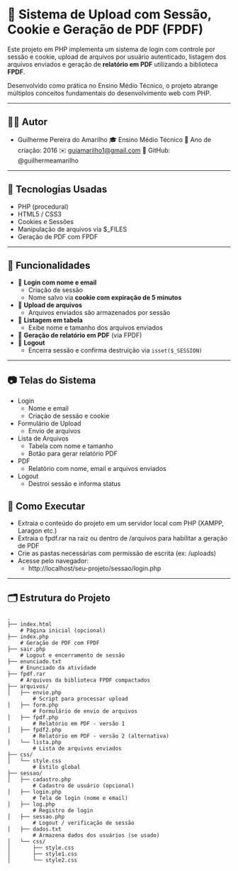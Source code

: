 # 📄 Sistema de Upload com Sessão, Cookie e Geração de PDF (FPDF)

Este projeto em PHP implementa um sistema de login com controle por sessão e cookie, upload de arquivos por usuário autenticado, listagem dos arquivos enviados e geração de **relatório em PDF** utilizando a biblioteca **FPDF**.

Desenvolvido como prática no Ensino Médio Técnico, o projeto abrange múltiplos conceitos fundamentais do desenvolvimento web com PHP.

---

## 👨‍💻 Autor
- Guilherme Pereira do Amarilho
🎓 Ensino Médio Técnico
📅 Ano de criação: 2016
✉️ guiamarilho1@gmail.com
🔗 GitHub: @guilhermeamarilho

---

## 🧠 Tecnologias Usadas
- PHP (procedural)
- HTML5 / CSS3
- Cookies e Sessões
- Manipulação de arquivos via $_FILES
- Geração de PDF com FPDF

---

## 🧩 Funcionalidades

- 🔐 **Login com nome e email**
  - Criação de sessão
  - Nome salvo via **cookie com expiração de 5 minutos**
- 📁 **Upload de arquivos**
  - Arquivos enviados são armazenados por sessão
- 📂 **Listagem em tabela**
  - Exibe nome e tamanho dos arquivos enviados
- 🧾 **Geração de relatório em PDF** (via FPDF)
- 🚪 **Logout**
  - Encerra sessão e confirma destruição via `isset($_SESSION)`

---

## 📷 Telas do Sistema
- Login
    - Nome e email
    - Criação de sessão e cookie
- Formulário de Upload
    - Envio de arquivos
- Lista de Arquivos
    - Tabela com nome e tamanho
    - Botão para gerar relatório PDF
- PDF
    - Relatório com nome, email e arquivos enviados
- Logout
    - Destroi sessão e informa status

## 🚀 Como Executar
- Extraia o conteúdo do projeto em um servidor local com PHP (XAMPP, Laragon etc.)
- Extraia o fpdf.rar na raiz ou dentro de /arquivos para habilitar a geração de PDF
- Crie as pastas necessárias com permissão de escrita (ex: /uploads)
- Acesse pelo navegador:
    - http://localhost/seu-projeto/sessao/login.php

---

## 🗂️ Estrutura do Projeto

```text
.
├── index.html
    # Página inicial (opcional)
├── index.php
    # Geração de PDF com FPDF
├── sair.php
    # Logout e encerramento de sessão
├── enunciado.txt
    # Enunciado da atividade
├── fpdf.rar
    # Arquivos da biblioteca FPDF compactados
├── arquivos/
│   ├── envio.php
        # Script para processar upload
│   ├── form.php
        # Formulário de envio de arquivos
│   ├── fpdf.php
        # Relatório em PDF - versão 1
│   ├── fpdf2.php
        # Relatório em PDF - versão 2 (alternativa)
│   └── lista.php
        # Lista de arquivos enviados
├── css/
│   └── style.css
        # Estilo global
├── sessao/
│   ├── cadastro.php
        # Cadastro de usuário (opcional)
│   ├── login.php
        # Tela de login (nome e email)
│   ├── log.php
        # Registro de login
│   ├── sessao.php
        # Logout / verificação de sessão
│   ├── dados.txt
        # Armazena dados dos usuários (se usado)
│   └── css/
│       ├── style.css
│       ├── style1.css
│       └── style2.css
```